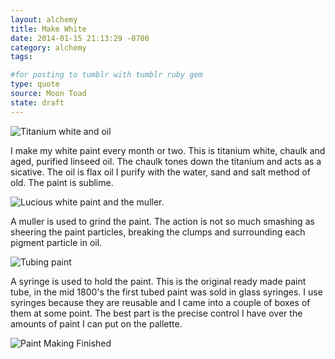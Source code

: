 ```yaml
---
layout: alchemy
title: Make White
date: 2014-01-15 21:13:29 -0700
category: alchemy
tags:

#for posting to tumblr with tumblr ruby gem
type: quote
source: Moon Toad 
state: draft
---
```



![Titanium white and oil](http://moontoad.net/images/alchemy/2014-01-15-make-white/P1159231-web.JPG "Titanium White, Chaulk and Oil")

I make my white paint every month or two.  This is titanium white, chaulk and aged, purified linseed oil.  The chaulk tones down the titanium and acts as a sicative.  The oil is flax oil I purify with the water, sand and salt method of old.  The paint is sublime. 

![Lucious white paint and the muller.](http://moontoad.net/images/alchemy/2014-01-15-make-white/P1159232-web.JPG "Freshly ground paint waiting to be tubed.")

A muller is used to grind the paint.  The action is not so much smashing as sheering the paint particles, breaking the clumps and surrounding each pigment particle in oil. 


![Tubing paint](http://moontoad.net/images/alchemy/2014-01-15-make-white/P1159234-web.JPG "Tubing freshly ground oil paint")

A syringe is used to hold the paint.  This is the original ready made paint tube, in the mid 1800's the first tubed paint was sold in glass syringes.  I use syringes because they are reusable and I came into a couple of boxes of them at some point.  The best part is the precise control I have over the amounts of paint I can put on the pallette. 

![Paint Making Finished](http://moontoad.net/images/alchemy/2014-01-15-make-white/P1159236-web.JPG "A freshly ground tube of white oil paint with the materials of it's making in the background.")


